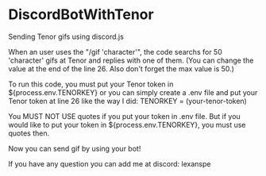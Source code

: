 # DiscordBotWithTenor
Sending Tenor gifs using discord.js 

When an user uses the "/gif 'character'", the code searchs for 50 'character' gifs at Tenor and replies with one of them. (You can change the value at the end of the line 26. Also don't forget the max value is 50.)

To run this code, you must put your Tenor token in ${process.env.TENORKEY} or you can simply create a .env file and put your Tenor token at line 26 like the way I did:
TENORKEY = (your-tenor-token)

You MUST NOT USE quotes if you put your token in .env file.
But if you would like to put your token in ${process.env.TENORKEY}, you must use quotes then.

Now you can send gif by using your bot!

If you have any question you can add me at discord: lexanspe